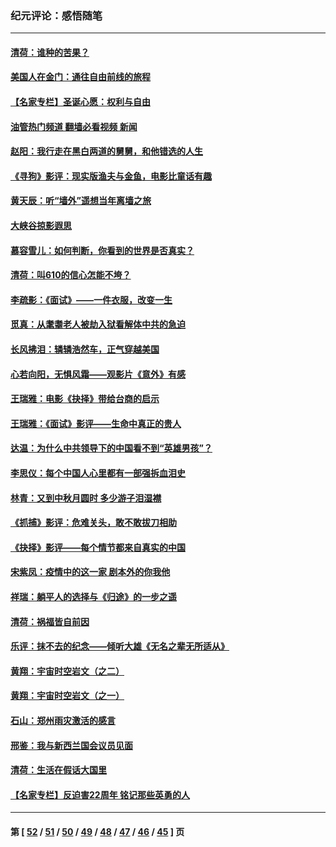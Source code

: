 ### 纪元评论：感悟随笔
---
#### [清荷：谁种的苦果？](../../pages/nsc1035/n13470084.md?01050330) 
#### [美国人在金门：通往自由前线的旅程](../../pages/nsc1035/n13453438.md?01050330) 
#### [【名家专栏】圣诞心愿：权利与自由](../../pages/nsc1035/n13453241.md?01050330) 
#### [油管热门频道 翻墙必看视频 新闻](ok?01050330)
#### [赵阳：我行走在黑白两道的舅舅，和他错选的人生](../../pages/nsc1035/n13438837.md?01050330) 
#### [《寻狗》影评：现实版渔夫与金鱼，电影比童话有趣](../../pages/nsc1035/n13389805.md?01050330) 
#### [黄天辰：听“墙外”遥想当年离墙之旅](../../pages/nsc1035/n13377229.md?01050330) 
#### [大峡谷掠影遐思](../../pages/nsc1035/n13354743.md?01050330) 
#### [慕容雪儿：如何判断，你看到的世界是否真实？](../../pages/nsc1035/n13332569.md?01050330) 
#### [清荷：叫610的信心怎能不垮？](../../pages/nsc1035/n13304848.md?01050330) 
#### [李疏影：《面试》——一件衣服，改变一生](../../pages/nsc1035/n13292494.md?01050330) 
#### [觅真：从耄耋老人被劫入狱看解体中共的急迫](../../pages/nsc1035/n13284545.md?01050330) 
#### [长风拂泪：辚辚浩然车，正气穿越美国](../../pages/nsc1035/n13284280.md?01050330) 
#### [心若向阳，无惧风霜——观影片《意外》有感](../../pages/nsc1035/n13275318.md?01050330) 
#### [王瑞雅：电影《抉择》带给台商的启示](../../pages/nsc1035/n13274064.md?01050330) 
#### [王瑞雅：《面试》影评——生命中真正的贵人](../../pages/nsc1035/n13260528.md?01050330) 
#### [达温：为什么中共领导下的中国看不到“英雄男孩”？](../../pages/nsc1035/n13257099.md?01050330) 
#### [李思仪：每个中国人心里都有一部强拆血泪史](../../pages/nsc1035/n13249632.md?01050330) 
#### [林青：又到中秋月圆时 多少游子泪湿襟](../../pages/nsc1035/n13245916.md?01050330) 
#### [《抓捕》影评：危难关头，敢不敢拔刀相助](../../pages/nsc1035/n13244251.md?01050330) 
#### [《抉择》影评——每个情节都来自真实的中国](../../pages/nsc1035/n13242564.md?01050330) 
#### [宋紫凤：疫情中的这一家 剧本外的你我他](../../pages/nsc1035/n13242358.md?01050330) 
#### [祥瑞：躺平人的选择与《归途》的一步之遥](../../pages/nsc1035/n13213201.md?01050330) 
#### [清荷：祸福皆自前因](../../pages/nsc1035/n13213177.md?01050330) 
#### [乐评：抹不去的纪念——倾听大雄《无名之辈无所适从》](../../pages/nsc1035/n13163359.md?01050330) 
#### [黄翔：宇宙时空岩文（之二）](../../pages/nsc1035/n13141116.md?01050330) 
#### [黄翔：宇宙时空岩文（之一）](../../pages/nsc1035/n13140355.md?01050330) 
#### [石山：郑州雨灾激活的感言](../../pages/nsc1035/n13135372.md?01050330) 
#### [邢鉴：我与新西兰国会议员见面](../../pages/nsc1035/n13111626.md?01050330) 
#### [清荷：生活在假话大国里](../../pages/nsc1035/n13103916.md?01050330) 
#### [【名家专栏】反迫害22周年 铭记那些英勇的人](../../pages/nsc1035/n13102771.md?01050330) 

---
#### 第 [ [52](./52.md?01050330) / [51](./51.md?01050330) / [50](./50.md?01050330) / [49](./49.md?01050330) / [48](./48.md?01050330) / [47](./47.md?01050330) / [46](./46.md?01050330) / [45](./45.md?01050330) ] 页
